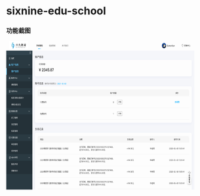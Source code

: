# sixnine-edu-school
### 功能截图

 <img src="https://github.com/sixnine-edu/sixnine-edu-school/blob/main/screenshots/IMG_1.png" width="640" height="400"/>
